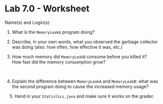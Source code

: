 # Lab 7.0 - Worksheet

Name(s) and Login(s):



1.	What is the `MemoryLeakA` program doing?    



2.	Describe, in your own words, what you observed the garbage 
collector was doing (also: how often, how effective it was, etc.)    



3.	How much memory did `MemoryLeakB` consume before you killed it?  
How fast did the memory consumption grow?

  

4.	Explain the difference between `MemoryLeakA` and `MemoryLeakB`: 
what was the second program doing to cause the increased memory usage? 


   
5.	Hand in your `Statistics.java` and make sure it works on the grader.

